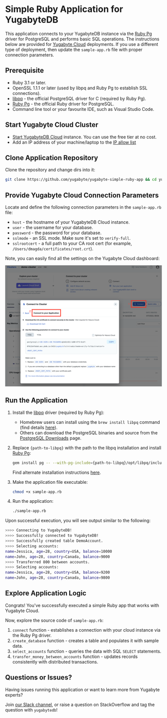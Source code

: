# Simple Ruby Application for YugabyteDB

This application connects to your YugabyteDB instance via the 
[Ruby Pg](https://github.com/ged/ruby-pg) driver for PostgreSQL and performs basic SQL operations. The instructions below are provided for [Yugabyte Cloud](https://cloud.yugabyte.com/) deployments. 
If you use a different type of deployment, then update the `sample-app.rb` file with proper connection parameters.

## Prerequisite

* Ruby 3.1 or later.
* OpenSSL 1.1.1 or later (used by libpq and Ruby Pg to establish SSL connections).
* [libpq](https://docs.yugabyte.com/latest/reference/drivers/ysql-client-drivers/#libpq) - the official PostgreSQL driver for C (required by Ruby Pg).
* [Ruby Pg](https://github.com/ged/ruby-pg) - the official Ruby driver for PostgreSQL.
* Command line tool or your favourite IDE, such as Visual Studio Code.

## Start Yugabyte Cloud Cluster

* [Start YugabyteDB Cloud](https://docs.yugabyte.com/latest/yugabyte-cloud/cloud-quickstart/qs-add/) instance. You can use
the free tier at no cost.
* Add an IP address of your machine/laptop to the [IP allow list](https://docs.yugabyte.com/latest/yugabyte-cloud/cloud-secure-clusters/add-connections/#manage-ip-allow-lists)

## Clone Application Repository

Clone the repository and change dirs into it:

```bash
git clone https://github.com/yugabyte/yugabyte-simple-ruby-app && cd yugabyte-simple-ruby-app
```

## Provide Yugabyte Cloud Connection Parameters

Locate and define the following connection parameters in the `sample-app.rb` file:
* `host` - the hostname of your YugabyteDB Cloud instance.
* `user` - the username for your database.
* `password` - the password for your database.
* `sslmode`  - an SSL mode. Make sure it's set to `verify-full`.
* `sslrootcert` - a full path to your CA root cert (for example, `/Users/dmagda/certificates/root.crt`). 

Note, you can easily find all the settings on the Yugabyte Cloud dashboard:

![image](resources/cloud-app-settings.png)

## Run the Application
 
1. Install the [libpq](https://docs.yugabyte.com/latest/reference/drivers/ysql-client-drivers/#libpq) driver (required by Ruby Pg):
    * Homebrew users can install using the `brew install libpq` command (find details [here](https://formulae.brew.sh/formula/libpq)).
    * Others can download the PostgreSQL binaries and source from the [PostgreSQL Downloads](https://www.postgresql.org/download/) page.

2. Replace `{path-to-libpq}` with the path to the libpq installation and install [Ruby Pg](https://github.com/ged/ruby-pg):
    ```bash
    gem install pg -- --with-pg-include={path-to-libpq}/opt/libpq/include --with-pg-lib={path-to-libpq}/libpq/lib
    ```

    Find alternate installation instructions [here](https://github.com/ged/ruby-pg#label-How+To+Install).

4. Make the application file executable:
    ```bash
    chmod +x sample-app.rb
    ```

3. Run the application:
    ```bash
    ./sample-app.rb
    ```

Upon successful execution, you will see output similar to the following:

```bash
>>>> Connecting to YugabyteDB!
>>>> Successfully connected to YugabyteDB!
>>>> Successfully created table DemoAccount.
>>>> Selecting accounts:
name=Jessica, age=28, country=USA, balance=10000
name=John, age=28, country=Canada, balance=9000
>>>> Transferred 800 between accounts.
>>>> Selecting accounts:
name=Jessica, age=28, country=USA, balance=9200
name=John, age=28, country=Canada, balance=9800
```

## Explore Application Logic

Congrats! You've successfully executed a simple Ruby app that works with Yugabyte Cloud.

Now, explore the source code of `sample-app.rb`:
1. `connect` function - establishes a connection with your cloud instance via the Ruby Pg driver.
3. `create_database` function - creates a table and populates it with sample data.
4. `select_accounts` function - queries the data with SQL `SELECT` statements.
5. `transfer_money_between_accounts` function - updates records consistently with distributed transactions.

## Questions or Issues?

Having issues running this application or want to learn more from Yugabyte experts?

Join [our Slack channel](https://communityinviter.com/apps/yugabyte-db/register),
or raise a question on StackOverflow and tag the question with `yugabytedb`!